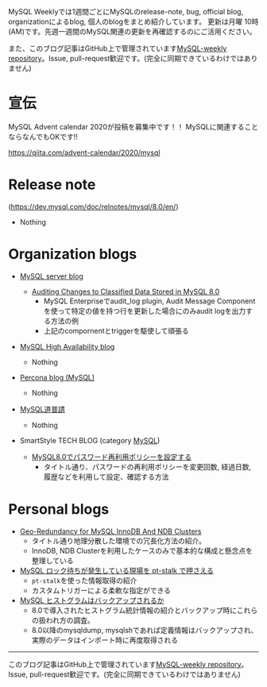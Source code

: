 MySQL Weeklyでは1週間ごとにMySQLのrelease-note, bug, official blog, organizationによるblog, 個人のblogをまとめ紹介しています。
更新は月曜 10時(AM)です。先週一週間のMySQL関連の更新を再確認するのにご活用ください。

また、このブログ記事はGitHub上で管理されています[MySQL-weekly repository](https://github.com/tom--bo/MySQL-weekly)。Issue, pull-request歓迎です。(完全に同期できているわけではありません)

# 宣伝

MySQL Advent calendar 2020が投稿を募集中です！！
MySQLに関連することならなんでもOKです!!

https://qiita.com/advent-calendar/2020/mysql


# Release note

(https://dev.mysql.com/doc/relnotes/mysql/8.0/en/)

- Nothing


# Organization blogs

- [MySQL server blog](https://mysqlserverteam.com/)
  - [Auditing Changes to Classified Data Stored in MySQL 8.0](https://mysqlserverteam.com/auditing-changes-to-classified-data-stored-in-mysql-8-0/)
    - MySQL Enterpriseでaudit_log plugin, Audit Message Componentを使って特定の値を持つ行を更新した場合にのみaudit logを出力する方法の例
    - 上記のcompornentとtriggerを駆使して頑張る

- [MySQL High Availability blog](https://mysqlhighavailability.com/)
  - Nothing

- [Percona blog (MySQL)](https://www.percona.com/blog/)
  - Nothing

- [MySQL道普請](https://gihyo.jp/dev/serial/01/mysql-road-construction-news)
  - Nothing

- SmartStyle TECH BLOG (category [MySQL](https://www.s-style.co.jp/blog/category/tech/mysql/))
  - [MySQL8.0でパスワード再利用ポリシーを設定する](https://www.s-style.co.jp/blog/2020/11/6960/)
    - タイトル通り、パスワードの再利用ポリシーを変更回数, 経過日数, 履歴などを利用して設定、確認する方法



# Personal blogs

- [Geo-Redundancy for MySQL InnoDB And NDB Clusters](https://www.mortensi.com/2020/11/geo-redundancy-for-mysql-innodb-and-ndb-clusters/)
  - タイトル通り地理分散した環境での冗長化方法の紹介。
  - InnoDB, NDB Clusterを利用したケースのみで基本的な構成と懸念点を整理している
- [MySQL ロック待ちが発生している現場を pt-stalk で押さえる](https://mita2db.hateblo.jp/entry/2020/11/19/155020)
  - `pt-stalk`を使った情報取得の紹介
  - カスタムトリガーによる柔軟な指定ができる
- [MySQL ヒストグラムはバックアップされるか](https://mita2db.hateblo.jp/entry/2020/11/22/170027)
  - 8.0で導入されたヒストグラム統計情報の紹介とバックアップ時にこれらの扱われ方の調査。
  - 8.0以降のmysqldump, mysqlshであれば定義情報はバックアップされ、実際のデータはインポート時に再度取得される

-----

このブログ記事はGitHub上で管理されています[MySQL-weekly repository](https://github.com/tom--bo/MySQL-weekly)。Issue, pull-request歓迎です。(完全に同期できているわけではありません)
